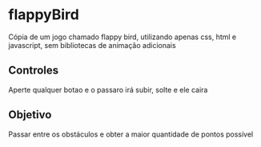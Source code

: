 # flappyBird

<p>
  Cópia de um jogo chamado flappy bird, utilizando apenas css, html e javascript, sem bibliotecas de animação adicionais
</p>

## Controles

<p>
  Aperte qualquer botao e o passaro irá subir, solte e ele caira
</p>

## Objetivo

<p>
  Passar entre os obstáculos e obter a maior quantidade de pontos possível
</p>
